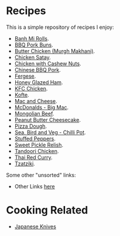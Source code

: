 # Recipes
This is a simple repository of recipes I enjoy:

- [Banh Mi Rolls](bread/banh_mi_rolls/).
- [BBQ Pork Buns](recipes/bbq_pork_buns/).
- [Butter Chicken (Murgh Makhani)](recipes/butter_chicken/).
- [Chicken Satay](recipes/chicken_satay/).
- [Chicken with Cashew Nuts](recipes/chicken_with_cashew_nuts/).
- [Chinese BBQ Pork](recipes/chinese_bbq_pork/).
- [Fergese](recipes/fergese/).
- [Honey Glazed Ham](recipes/honey_glazed_ham/).
- [KFC Chicken](recipes/kfc_chicken/).
- [Kofte](recipes/kofte/).
- [Mac and Cheese](recipes/mac_and_cheese/).
- [McDonalds - Big Mac](recipes/mcdonalds_big_mac/).
- [Mongolian Beef](recipes/mongolian_beef/).
- [Peanut Butter Cheesecake](recipes/peanut_butter_cheesecake/).
- [Pizza Dough](recipes/pizza_dough/).
- [Sea, Bird and Veg - Chilli Pot](recipes/sea_bird_veg_chilli_pot/).
- [Stuffed Peppers](recipes/stuffed_peppers/).
- [Sweet Pickle Relish](recipes/sweet_pickle_relish/).
- [Tandoori Chicken](recipes/tandoori_chicken/).
- [Thai Red Curry](recipes/thai_red_curry/).
- [Tzatziki](recipes/tzatziki/).


Some other "unsorted" links:
- Other Links [here](./links.md)


# Cooking Related

- [Japanese Knives](https://www.mtckitchen.com/knife-styles/)

